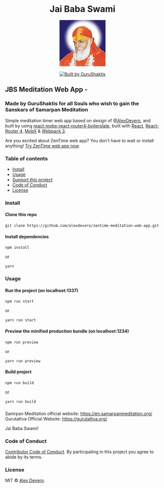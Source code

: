 <h1 align ="center">
Jai Baba Swami
</h1>
<p align="center">
  <img width=150 alt="ZenTime logo" src="/src/images/jbs-sukshma-pic-col.svg">
</p>
<p align="center">
  <a href="https://en.samarpanmeditation.org/"><img alt="Built by GuruShaktis" src="https://img.shields.io/badge/built%20by-GuruShaktis-brightgreen.svg?colorB=d30320"></a>
  
  
</p>

## JBS Meditation Web App - 
### Made by GuruShaktis for all Souls who wish to gain the Sanskars of Samarpan Meditation

Simple meditation timer web app based on design of [@AlexDevero](https://github.com/alexdevero/zentime-meditation-web-app), and built by using [react-mobx-react-router4-boilerplate](https://github.com/mhaagens/react-mobx-react-router4-boilerplate), built with [React](https://facebook.github.io/react), [React-Router 4](https://github.com/reacttraining/react-router), [MobX](https://mobxjs.github.io/mobx) & [Webpack 3](https://webpack.js.org/).

Are you excited about ZenTime web app? You don't have to wait or install anything! [Try ZenTime web app now](https://zentime.herokuapp.com/).


### Table of contents

* [Install](#install)
* [Usage](#usage)
* [Support this project](#support-this-project)
* [Code of Conduct](#code-of-conduct)
* [License](#license)

### Install

#### Clone this repo

```
git clone https://github.com/alexdevero/zentime-meditation-web-app.git
```

#### Install dependencies

```
npm install
```
or
```
yarn
```

### Usage

#### Run the project (on localhost:1337)

```
npm run start
```
or
```
yarn run start
```

#### Preview the minified production bundle (on localhost:1234)

```
npm run preview
```
or
```
yarn run preview
```

#### Build project

```
npm run build
```
or
```
yarn run build
```

### 

Samrpan Meditation official website: https://en.samarpanmeditation.org/
Gurutattva Official Website: https://gurutattva.org/

Jai Baba Swami!

### Code of Conduct

[Contributor Code of Conduct](code-of-conduct.md). By participating in this project you agree to abide by its terms.

### License

MIT © [Alex Devero](https://alexdevero.com).
